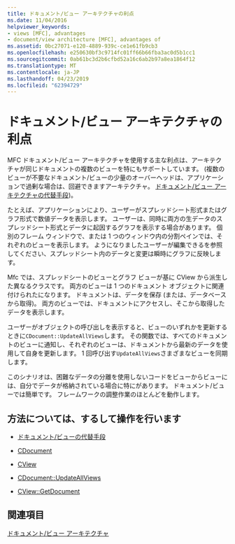 ```yaml
---
title: ドキュメント/ビュー アーキテクチャの利点
ms.date: 11/04/2016
helpviewer_keywords:
- views [MFC], advantages
- document/view architecture [MFC], advantages of
ms.assetid: 0bc27071-e120-4889-939c-ce1e61fb9cb3
ms.openlocfilehash: e250630bf3c9714fc01ff66b66fba3ac0d5b1cc1
ms.sourcegitcommit: 0ab61bc3d2b6cfbd52a16c6ab2b97a8ea1864f12
ms.translationtype: MT
ms.contentlocale: ja-JP
ms.lasthandoff: 04/23/2019
ms.locfileid: "62394729"
---
```

# <a name="advantages-of-the-documentview-architecture"></a>ドキュメント/ビュー アーキテクチャの利点

MFC ドキュメント/ビュー アーキテクチャを使用する主な利点は、アーキテクチャが同じドキュメントの複数のビューを特にもサポートしています。 (複数のビューが不要なドキュメント/ビューの少量のオーバーヘッドは、アプリケーションで過剰な場合は、回避できますアーキテクチャ。 [ドキュメント/ビュー アーキテクチャの代替手段](../mfc/alternatives-to-the-document-view-architecture.md))。

たとえば、アプリケーションにより、ユーザーがスプレッドシート形式またはグラフ形式で数値データを表示します。 ユーザーは、同時に両方の生データのスプレッドシート形式とデータに起因するグラフを表示する場合があります。 個別のフレーム ウィンドウで、または 1 つのウィンドウ内の分割ペインでは、それぞれのビューを表示します。 ようになりましたユーザーが編集できるを参照してください、スプレッドシート内のデータと変更は瞬時にグラフに反映します。

Mfc では、スプレッドシートのビューとグラフ ビューが基に CView から派生した異なるクラスです。 両方のビューは 1 つのドキュメント オブジェクトに関連付けられたになります。 ドキュメントは、データを保存 (または、データベースから取得)。 両方のビューでは、ドキュメントにアクセスし、そこから取得したデータを表示します。

ユーザーがオブジェクトの呼び出しを表示すると、ビューのいずれかを更新するときに`CDocument::UpdateAllViews`します。 その関数では、すべてのドキュメントのビューに通知し、それぞれのビューは、ドキュメントから最新のデータを使用して自身を更新します。 1 回呼び出す`UpdateAllViews`さまざまなビューを同期します。

このシナリオは、困難なデータの分離を使用しないコードをビューからビューには、自分でデータが格納されている場合に特にがあります。 ドキュメント/ビューでは簡単です。 フレームワークの調整作業のほとんどを動作します。

## <a name="what-do-you-want-to-know-more-about"></a>方法については、するして操作を行います

- [ドキュメント/ビューの代替手段](../mfc/alternatives-to-the-document-view-architecture.md)

- [CDocument](../mfc/reference/cdocument-class.md)

- [CView](../mfc/reference/cview-class.md)

- [CDocument::UpdateAllViews](../mfc/reference/cdocument-class.md#updateallviews)

- [CView::GetDocument](../mfc/reference/cview-class.md#getdocument)

## <a name="see-also"></a>関連項目

[ドキュメント/ビュー アーキテクチャ](../mfc/document-view-architecture.md)
